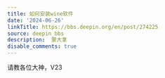 ```yaml
---
title: 如何安装wine软件
date: '2024-06-26'
linkTitle: https://bbs.deepin.org/en/post/274225
source: deepin_bbs
description:  蒙大拿 
disable_comments: true
---
```

请教各位大神，V23

